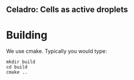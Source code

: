 ## Celadro: Cells as active droplets

# Building

We use cmake. Typically you would type:
```
mkdir build
cd build
cmake ..
```
